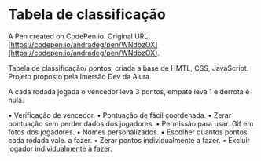 # Tabela de classificação

A Pen created on CodePen.io. Original URL: [https://codepen.io/andradeg/pen/WNdbzOX](https://codepen.io/andradeg/pen/WNdbzOX).

Tabela de classificação/ pontos, criada a base de HMTL, CSS, JavaScript. Projeto proposto pela Imersão Dev da Alura.

A cada rodada jogada o vencedor leva 3 pontos, empate leva 1 e derrota é nula.

• Verificação de vencedor.
• Pontuação de fácil coordenada. 
• Zerar pontuação sem perder dados dos jogadores.
• Permissão para usar .Gif em fotos dos jogadores.
• Nomes personalizados.
• Escolher quantos pontos cada rodada vale. a fazer.
• Zerar pontos individualmente a fazer.
• Excluir jogador individualmente a fazer.
